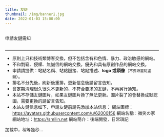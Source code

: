 ```yaml
---
title: 友鏈
thumbnail: /img/banner2.jpg
date: 2022-01-03 15:00:00
---
```


<div class="friend-title-item"><br>申請友鏈需知<br><br><hr></div>

- 原則上只和技術類博客交換，但不包括含有和色情、暴力、政治敏感的網站。
- 不和剽竊、侵權、無誠信的網站交換，優先和具有原創作品的網站交換。
- 申請請提供：站點名稱、站點鏈接、站點描述、**logo 或頭像**（`不要設置防盜鏈`）。
- 排名不分先後，刷新後重排，更新信息後請留言告知。
- 會定期清理很久很久不更新的、不符合要求的友鏈，不再另行通知。
- 本站不存儲友鏈圖片，如果友鏈圖片換了無法更新。圖片裂了的會替換成默認圖，需要更換的請留言告知。
- 本站友鏈信息如下，申請友鏈前請先添加本站信息：
  網站圖標：https://avatars.githubusercontent.com/u/62000156
  網站名稱：微笑の家
  網站地址：https://smilin.net
  網站簡介：後端開發，日常瑣記

<script type="text/javascript" defer src="/js/friend.js"></script>
<div class="links-content">加載中，稍等幾秒...</div>
